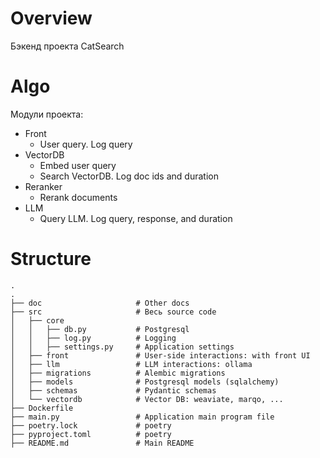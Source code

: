 # Overview

Бэкенд проекта CatSearch

# Algo

Модули проекта:
- Front
  - User query. Log query
- VectorDB
  - Embed user query
  - Search VectorDB. Log doc ids and duration
- Reranker
  - Rerank documents
- LLM
  - Query LLM. Log query, response, and duration


# Structure

```text
.
.
├── doc                     # Other docs
├── src                     # Весь source code
│   ├── core
│   │   ├── db.py           # Postgresql 
│   │   ├── log.py          # Logging
│   │   ├── settings.py     # Application settings
│   ├── front               # User-side interactions: with front UI
│   ├── llm                 # LLM interactions: ollama
│   ├── migrations          # Alembic migrations
│   ├── models              # Postgresql models (sqlalchemy)
│   ├── schemas             # Pydantic schemas
│   └── vectordb            # Vector DB: weaviate, marqo, ...
├── Dockerfile
├── main.py                 # Application main program file
├── poetry.lock             # poetry
├── pyproject.toml          # poetry
├── README.md               # Main README

```


